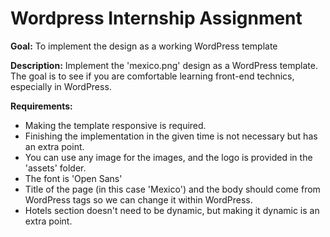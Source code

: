 # Wordpress Internship Assignment

**Goal:**
To implement the design as a working WordPress template

**Description:**
Implement the 'mexico.png' design as a WordPress template. The goal is to see if you are comfortable learning front-end technics, especially in WordPress.

**Requirements:**
- Making the template responsive is required.
- Finishing the implementation in the given time is not necessary but has an extra point.
- You can use any image for the images, and the logo is provided in the 'assets' folder.
- The font is 'Open Sans'
- Title of the page (in this case 'Mexico') and the body should come from WordPress tags so we can change it within WordPress.
- Hotels section doesn't need to be dynamic, but making it dynamic is an extra point.
